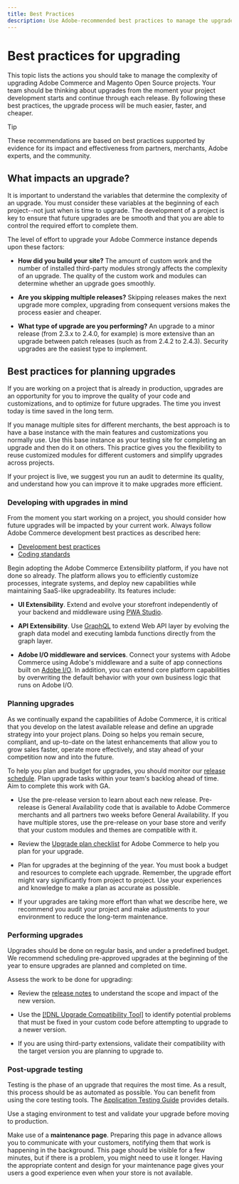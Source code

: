 ```yaml
---
title: Best Practices
description: Use Adobe-recommended best practices to manage the upgrade process for your Adobe Commerce and Magento Open Source projects.
---
```


# Best practices for upgrading

This topic lists the actions you should take to manage the complexity of upgrading Adobe Commerce and Magento Open Source projects. Your team should be thinking about upgrades from the moment your project development starts and continue through each release. By following these best practices, the upgrade process will be much easier, faster, and cheaper.

>[!TIP]
>
>These recommendations are based on best practices supported by evidence for its impact and effectiveness from partners, merchants, Adobe experts, and the community.

## What impacts an upgrade?

It is important to understand the variables that determine the complexity of an upgrade. You must consider these variables at the beginning of each project--not just when is time to upgrade. The development of a project is key to ensure that future upgrades are be smooth and that you are able to control the required effort to complete them.

The level of effort to upgrade your Adobe Commerce instance depends upon these factors:

- **How did you build your site?** The amount of custom work and the number of installed third-party modules strongly affects the complexity of an upgrade. The quality of the custom work and modules can determine whether an upgrade goes smoothly.

- **Are you skipping multiple releases?** Skipping releases makes the next upgrade more complex, upgrading from consequent versions makes the process easier and cheaper.

- **What type of upgrade are you performing?** An upgrade to a minor release (from 2.3.x to 2.4.0, for example) is more extensive than an upgrade between patch releases (such as from 2.4.2 to 2.4.3). Security upgrades are the easiest type to implement.

## Best practices for planning upgrades

If you are working on a project that is already in production, upgrades are an opportunity for you to improve the quality of your code and customizations, and to optimize for future upgrades. The time you invest today is time saved in the long term.

If you manage multiple sites for different merchants, the best approach is to have a base instance with the main features and customizations you normally use. Use this base instance as your testing site for completing an upgrade and then do it on others. This practice gives you the flexibility to reuse customized modules for different customers and simplify upgrades across projects.

If your project is live, we suggest you run an audit to determine its quality, and understand how you can improve it to make upgrades more efficient.

### Developing with upgrades in mind

From the moment you start working on a project, you should consider how future upgrades will be impacted by your current work. Always follow Adobe Commerce development best practices as described here:

- [Development best practices](https://developer.adobe.com/commerce/php/best-practices/)
- [Coding standards](https://developer.adobe.com/commerce/php/coding-standards/)

Begin adopting the Adobe Commerce Extensibility platform, if you have not done so already. The platform allows you to efficiently customize processes, integrate systems, and deploy new capabilities while maintaining SaaS-like upgradeability. Its features include:

- **UI Extensibility**. Extend and evolve your storefront independently of your backend and middleware using [PWA Studio](https://developer.adobe.com/commerce/pwa-studio/).

- **API Extensibility**. Use [GraphQL](https://devdocs.magento.com/guides/v2.4/graphql/index.html) to extend Web API layer by evolving the graph data model and executing lambda functions directly from the graph layer.

- **Adobe I/O middleware and services**. Connect your systems with Adobe Commerce using Adobe's middleware and a suite of app connections built on [Adobe I/O](https://www.adobe.io/). In addition, you can extend core platform capabilities by overwriting the default behavior with your own business logic that runs on Adobe I/O.

### Planning upgrades

As we continually expand the capabilities of Adobe Commerce, it is critical that you develop on the latest available release and define an upgrade strategy into your project plans. Doing so helps you remain secure, compliant, and up-to-date on the latest enhancements that allow you to grow sales faster, operate more effectively, and stay ahead of your competition now and into the future.

To help you plan and budget for upgrades, you should monitor our [release schedule](https://devdocs.magento.com/release). Plan upgrade tasks within your team's backlog ahead of time. Aim to complete this work with GA.

- Use the pre-release version to learn about each new release. Pre-release is General Availability code that is available to Adobe Commerce merchants and all partners two weeks before General Availability. If you have multiple stores, use the pre-release on your base store and verify that your custom modules and themes are compatible with it.

- Review the [Upgrade plan checklist](https://support.magento.com/hc/en-us/articles/360057968951) for Adobe Commerce to help you plan for your upgrade.

- Plan for upgrades at the beginning of the year. You must book a budget and resources to complete each upgrade. Remember, the upgrade effort might vary significantly from project to project. Use your experiences and knowledge to make a plan as accurate as possible.

- If your upgrades are taking more effort than what we describe here, we recommend you audit your project and make adjustments to your environment to reduce the long-term maintenance.

### Performing upgrades

Upgrades should be done on regular basis, and under a predefined budget. We recommend scheduling pre-approved upgrades at the beginning of the year to ensure upgrades are planned and completed on time.

Assess the work to be done for upgrading:

- Review the [release notes](https://devdocs.magento.com/guides/v2.4/release-notes/bk-release-notes.html) to understand the scope and impact of the new version.

- Use the [[!DNL Upgrade Compatibility Tool]](../upgrade-compatibility-tool/overview.md) to identify potential problems that must be fixed in your custom code before attempting to upgrade to a newer version.

- If you are using third-party extensions, validate their compatibility with the target version you are planning to upgrade to.

### Post-upgrade testing

Testing is the phase of an upgrade that requires the most time. As a result, this process should be as automated as possible. You can benefit from using the core testing tools. The [Application Testing Guide](https://developer.adobe.com/commerce/testing/guide/) provides details.

Use a staging environment to test and validate your upgrade before moving to production.

Make use of a **maintenance page**. Preparing this page in advance allows you to communicate with your customers, notifying them that work is happening in the background. This page should be visible for a few minutes, but if there is a problem, you might need to use it longer. Having the appropriate content and design for your maintenance page gives your users a good experience even when your store is not available.
